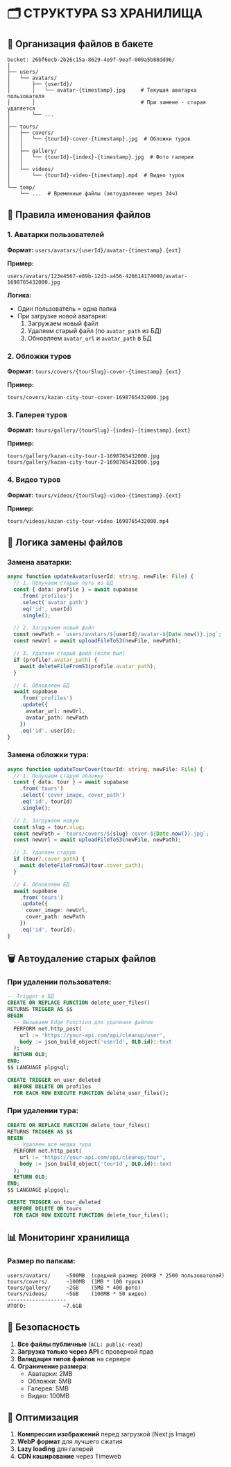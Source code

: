 # 🗂️ СТРУКТУРА S3 ХРАНИЛИЩА

## 📁 Организация файлов в бакете

```
bucket: 26bf6ecb-2b26c15a-8629-4e9f-9eaf-009a5b88dd96/
│
├── users/
│   └── avatars/
│       ├── {userId}/
│       │   └── avatar-{timestamp}.jpg     # Текущая аватарка пользователя
│       │                                  # При замене - старая удаляется
│       └── ...
│
├── tours/
│   ├── covers/
│   │   └── {tourId}-cover-{timestamp}.jpg  # Обложки туров
│   │
│   ├── gallery/
│   │   └── {tourId}-{index}-{timestamp}.jpg  # Фото галереи
│   │
│   └── videos/
│       └── {tourId}-video-{timestamp}.mp4  # Видео туров
│
└── temp/
    └── ...  # Временные файлы (автоудаление через 24ч)
```

## 🎯 Правила именования файлов

### 1. Аватарки пользователей
**Формат:** `users/avatars/{userId}/avatar-{timestamp}.{ext}`

**Пример:**
```
users/avatars/123e4567-e89b-12d3-a456-426614174000/avatar-1698765432000.jpg
```

**Логика:**
- Один пользователь = одна папка
- При загрузке новой аватарки:
  1. Загружаем новый файл
  2. Удаляем старый файл (по `avatar_path` из БД)
  3. Обновляем `avatar_url` и `avatar_path` в БД

### 2. Обложки туров
**Формат:** `tours/covers/{tourSlug}-cover-{timestamp}.{ext}`

**Пример:**
```
tours/covers/kazan-city-tour-cover-1698765432000.jpg
```

### 3. Галерея туров
**Формат:** `tours/gallery/{tourSlug}-{index}-{timestamp}.{ext}`

**Пример:**
```
tours/gallery/kazan-city-tour-1-1698765432000.jpg
tours/gallery/kazan-city-tour-2-1698765432000.jpg
```

### 4. Видео туров
**Формат:** `tours/videos/{tourSlug}-video-{timestamp}.{ext}`

**Пример:**
```
tours/videos/kazan-city-tour-video-1698765432000.mp4
```

## 🔄 Логика замены файлов

### Замена аватарки:

```typescript
async function updateAvatar(userId: string, newFile: File) {
  // 1. Получаем старый путь из БД
  const { data: profile } = await supabase
    .from('profiles')
    .select('avatar_path')
    .eq('id', userId)
    .single();

  // 2. Загружаем новый файл
  const newPath = `users/avatars/${userId}/avatar-${Date.now()}.jpg`;
  const newUrl = await uploadFileToS3(newFile, newPath);

  // 3. Удаляем старый файл (если был)
  if (profile?.avatar_path) {
    await deleteFileFromS3(profile.avatar_path);
  }

  // 4. Обновляем БД
  await supabase
    .from('profiles')
    .update({
      avatar_url: newUrl,
      avatar_path: newPath
    })
    .eq('id', userId);
}
```

### Замена обложки тура:

```typescript
async function updateTourCover(tourId: string, newFile: File) {
  // 1. Получаем старую обложку
  const { data: tour } = await supabase
    .from('tours')
    .select('cover_image, cover_path')
    .eq('id', tourId)
    .single();

  // 2. Загружаем новую
  const slug = tour.slug;
  const newPath = `tours/covers/${slug}-cover-${Date.now()}.jpg`;
  const newUrl = await uploadFileToS3(newFile, newPath);

  // 3. Удаляем старую
  if (tour?.cover_path) {
    await deleteFileFromS3(tour.cover_path);
  }

  // 4. Обновляем БД
  await supabase
    .from('tours')
    .update({
      cover_image: newUrl,
      cover_path: newPath
    })
    .eq('id', tourId);
}
```

## 🗑️ Автоудаление старых файлов

### При удалении пользователя:
```sql
-- Trigger в БД
CREATE OR REPLACE FUNCTION delete_user_files()
RETURNS TRIGGER AS $$
BEGIN
  -- Вызываем Edge Function для удаления файлов
  PERFORM net.http_post(
    url := 'https://your-api.com/api/cleanup/user',
    body := json_build_object('userId', OLD.id)::text
  );
  RETURN OLD;
END;
$$ LANGUAGE plpgsql;

CREATE TRIGGER on_user_deleted
  BEFORE DELETE ON profiles
  FOR EACH ROW EXECUTE FUNCTION delete_user_files();
```

### При удалении тура:
```sql
CREATE OR REPLACE FUNCTION delete_tour_files()
RETURNS TRIGGER AS $$
BEGIN
  -- Удаляем все медиа тура
  PERFORM net.http_post(
    url := 'https://your-api.com/api/cleanup/tour',
    body := json_build_object('tourId', OLD.id)::text
  );
  RETURN OLD;
END;
$$ LANGUAGE plpgsql;

CREATE TRIGGER on_tour_deleted
  BEFORE DELETE ON tours
  FOR EACH ROW EXECUTE FUNCTION delete_tour_files();
```

## 📊 Мониторинг хранилища

### Размер по папкам:
```
users/avatars/     ~500MB  (средний размер 200KB * 2500 пользователей)
tours/covers/      ~100MB  (1MB * 100 туров)
tours/gallery/     ~2GB    (5MB * 400 фото)
tours/videos/      ~5GB    (100MB * 50 видео)
-------------------
ИТОГО:            ~7.6GB
```

## 🔐 Безопасность

1. **Все файлы публичные** (`ACL: public-read`)
2. **Загрузка только через API** с проверкой прав
3. **Валидация типов файлов** на сервере
4. **Ограничение размера**:
   - Аватарки: 2MB
   - Обложки: 5MB
   - Галерея: 5MB
   - Видео: 100MB

## 🎯 Оптимизация

1. **Компрессия изображений** перед загрузкой (Next.js Image)
2. **WebP формат** для лучшего сжатия
3. **Lazy loading** для галерей
4. **CDN кэширование** через Timeweb

